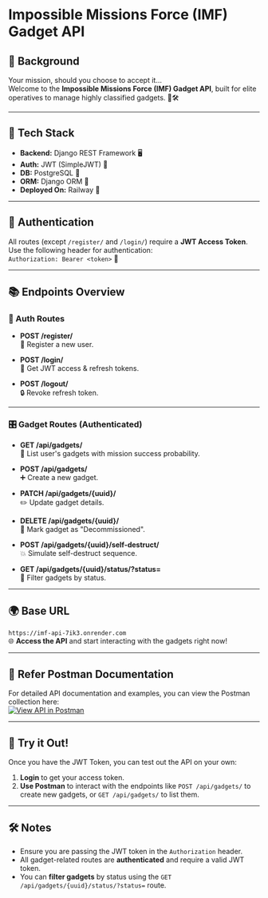# Impossible Missions Force (IMF) Gadget API

## 🎯 Background
Your mission, should you choose to accept it…  
Welcome to the **Impossible Missions Force (IMF) Gadget API**, built for elite operatives to manage highly classified gadgets. 💼🛠️

---

## 🔧 Tech Stack
- **Backend:** Django REST Framework 🖥️
- **Auth:** JWT (SimpleJWT) 🔑
- **DB:** PostgreSQL 💾
- **ORM:** Django ORM 🔄
- **Deployed On:** Railway 🚀

---

## 🔐 Authentication
All routes (except `/register/` and `/login/`) require a **JWT Access Token**.  
Use the following header for authentication:  
`Authorization: Bearer <token>` 🔑

---

## 📚 Endpoints Overview

### 👤 Auth Routes
- **POST /register/**  
  🔑 Register a new user.
  
- **POST /login/**  
  🚪 Get JWT access & refresh tokens.
  
- **POST /logout/**  
  🔒 Revoke refresh token.

---

### 🎛️ Gadget Routes (Authenticated)
- **GET /api/gadgets/**  
  🔎 List user's gadgets with mission success probability.

- **POST /api/gadgets/**  
  ➕ Create a new gadget.

- **PATCH /api/gadgets/{uuid}/**  
  ✏️ Update gadget details.

- **DELETE /api/gadgets/{uuid}/**  
  🛑 Mark gadget as "Decommissioned".

- **POST /api/gadgets/{uuid}/self-destruct/**  
  💥 Simulate self-destruct sequence.

- **GET /api/gadgets/{uuid}/status/?status=**  
  🔄 Filter gadgets by status.

---

## 🌍 Base URL
`https://imf-api-7ik3.onrender.com`  
🌐 **Access the API** and start interacting with the gadgets right now!

---

## 📑 Refer Postman Documentation
For detailed API documentation and examples, you can view the Postman collection here:  
[![View API in Postman](https://upload.wikimedia.org/wikipedia/commons/thumb/e/e1/Postman_Logo.svg/120px-Postman_Logo.svg.png)](https://documenter.getpostman.com/view/37555239/2sB2cd4xoq#e5719b4f-ac99-4473-9091-53e8b0f9fea0)

---


## 📲 Try it Out!
Once you have the JWT Token, you can test out the API on your own:

1. **Login** to get your access token.
2. **Use Postman** to interact with the endpoints like `POST /api/gadgets/` to create new gadgets, or `GET /api/gadgets/` to list them. 

---

## 🛠️ Notes
- Ensure you are passing the JWT token in the `Authorization` header.
- All gadget-related routes are **authenticated** and require a valid JWT token.
- You can **filter gadgets** by status using the `GET /api/gadgets/{uuid}/status/?status=` route.
